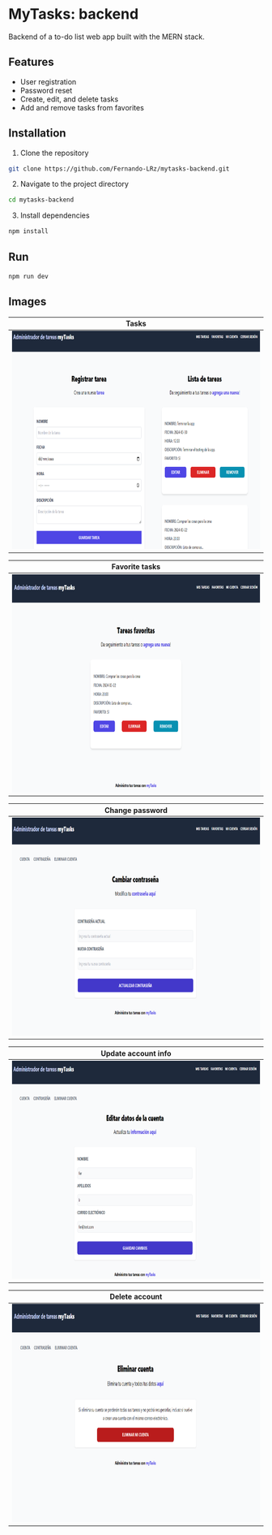 # MyTasks: backend
Backend of a to-do list web app built with the MERN stack.

## Features
* User registration
* Password reset
* Create, edit, and delete tasks
* Add and remove tasks from favorites
 
## Installation
1. Clone the repository
```bash
git clone https://github.com/Fernando-LRz/mytasks-backend.git
``` 
2. Navigate to the project directory
```bash
cd mytasks-backend
```
3. Install dependencies
```bash
npm install
```

## Run
```bash
npm run dev
```

## Images
| Tasks                                                            |
| ---------------------------------------------------------------- |
| <img src="images/tasks.png" width="950" height="430"/>           |

| Favorite tasks                                                   |
| ---------------------------------------------------------------- |
| <img src="images/favorite-tasks.png" width="950" height="430"/>  |

| Change password                                                  |
| ---------------------------------------------------------------- |
| <img src="images/change-password.png" width="950" height="430"/> |

| Update account info                                              |
| ---------------------------------------------------------------- |
| <img src="images/update-account.png" width="950" height="430"/>  |

| Delete account                                                   |
| ---------------------------------------------------------------- |
| <img src="images/delete-account.png" width="950" height="430"/>  |
